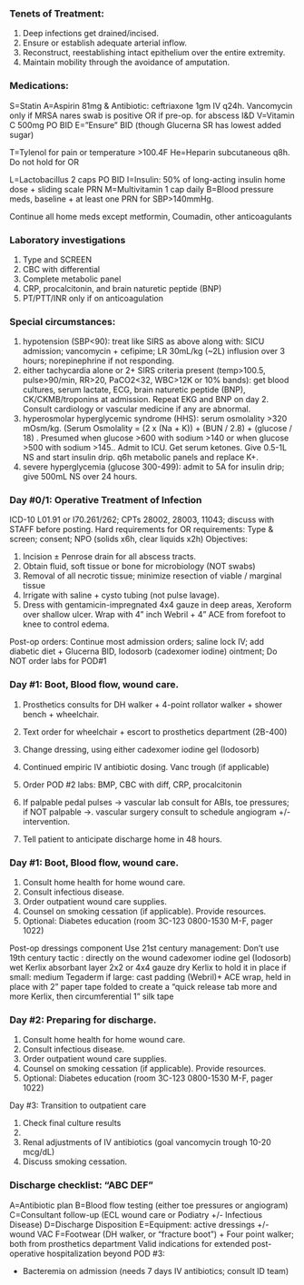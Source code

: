 ### Tenets of Treatment:
1. Deep infections get drained/incised. 
2. Ensure or establish adequate arterial inflow.
3. Reconstruct, reestablishing intact epithelium over the entire extremity.
4. Maintain mobility through the avoidance of amputation.

### Medications:
S=Statin
A=Aspirin 81mg  & Antibiotic: ceftriaxone 1gm IV q24h. 
         Vancomycin only if MRSA nares swab is positive OR if  pre-op. for abscess I&D
V=Vitamin C 500mg PO BID
E=”Ensure” BID (though Glucerna SR has lowest added sugar)

T=Tylenol for pain or temperature >100.4F
He=Heparin subcutaneous q8h. Do not hold for OR

L=Lactobacillus 2 caps PO BID
I=Insulin: 50% of long-acting insulin home dose + sliding scale PRN
M=Multivitamin 1 cap daily
B=Blood pressure meds, baseline + at least one PRN for SBP>140mmHg.

Continue all home meds except metformin, Coumadin, other anticoagulants


### Laboratory investigations
1. Type and SCREEN
2. CBC with differential
3. Complete metabolic panel
4. CRP,  procalcitonin, and brain naturetic peptide (BNP)
5. PT/PTT/INR only if on anticoagulation


### Special circumstances: 
1. hypotension (SBP<90): treat like SIRS as above along with: SICU admission; vancomycin + cefipime; LR 30mL/kg (~2L) influsion over 3 hours; norepinephrine if not responding.
2. either tachycardia alone or 2+ SIRS criteria present (temp>100.5, pulse>90/min, RR>20, PaCO2<32, WBC>12K or 10% bands): get blood cultures, serum lactate, ECG, brain naturetic peptide (BNP), CK/CKMB/troponins at admission. Repeat EKG and BNP on day 2. Consult cardiology or vascular medicine if any are abnormal.
3. hyperosmolar hyperglycemic syndrome (HHS): serum osmolality >320 mOsm/kg.
(Serum Osmolality = (2 x (Na + K)) + (BUN / 2.8) + (glucose / 18) . Presumed when glucose >600 with sodium >140 or when glucose >500 with sodium >145..
Admit to ICU. Get serum ketones. Give  0.5-1L NS and start insulin drip. q6h metabolic panels and replace K+. 
4. severe hyperglycemia (glucose 300-499): admit to 5A for insulin drip; give 500mL NS over 24 hours. 

### Day #0/1: Operative Treatment of Infection
ICD-10 L01.91 or I70.261/262; CPTs 28002, 28003, 11043; discuss with STAFF before posting.
Hard requirements for OR requirements: Type & screen; consent; NPO (solids x6h, clear liquids x2h)
Objectives:
1. Incision ± Penrose drain for all abscess tracts. 
2. Obtain fluid, soft tissue or bone for microbiology (NOT swabs)
3. Removal of all necrotic tissue; minimize resection of viable / marginal tissue
4. Irrigate with saline + cysto tubing (not pulse lavage).
5. Dress with gentamicin-impregnated 4x4 gauze in deep areas, Xeroform over shallow ulcer. Wrap with 4” inch Webril + 4” ACE from forefoot to knee to control edema. 

Post-op orders: Continue most admission orders; saline lock IV; add diabetic diet + Glucerna BID, Iodosorb (cadexomer iodine) ointment; Do NOT order labs for POD#1

### Day #1: Boot, Blood flow, wound care.
1. Prosthetics consults for DH walker + 4-point rollator walker + shower bench + wheelchair.
2. Text order for wheelchair + escort to prosthetics department (2B-400)
3. Change dressing, using either cadexomer iodine gel (Iodosorb)
 
1. Continued empiric IV antibiotic dosing. Vanc trough (if applicable)
2. Order POD #2 labs: BMP, CBC with diff, CRP, procalcitonin

6. If palpable pedal pulses → vascular lab consult for ABIs, toe pressures; if NOT palpable →. vascular surgery consult to schedule angiogram +/- intervention.
7. Tell patient to anticipate discharge home in 48 hours. 

 
### Day #1: Boot, Blood flow, wound care.
1. Consult home health for home wound care.
2. Consult infectious disease.
3. Order outpatient wound care supplies.
4. Counsel on smoking cessation (if applicable). Provide resources.
5. Optional: Diabetes education (room 3C-123 0800-1530 M-F, pager 1022)
 
Post-op dressings
component	Use 21st century management:	Don’t use 19th century tactic :
directly on the wound	cadexomer iodine gel (Iodosorb)	wet Kerlix
absorbant layer	2x2 or 4x4 gauze 	dry  Kerlix
to hold it in place	if small: medium Tegaderm 
if large: cast padding (Webril)+ ACE wrap, held in place with 2” paper tape folded to create a “quick release tab	more and more Kerlix, then circumferential 1” silk tape 

  
### Day #2: Preparing for discharge.
1. Consult home health for home wound care.
2. Consult infectious disease.
3. Order outpatient wound care supplies.
4. Counsel on smoking cessation (if applicable). Provide resources.
5. Optional: Diabetes education (room 3C-123 0800-1530 M-F, pager 1022)

Day #3: Transition to outpatient care 
1.	Check final culture results
2.	
3.	Renal adjustments of IV antibiotics (goal vancomycin trough 10-20 mcg/dL)
4.	Discuss smoking cessation.

### Discharge checklist: “ABC DEF”
A=Antibiotic plan
B=Blood flow testing (either toe pressures or angiogram)
C=Consultant follow-up (ECL wound care or Podiatry +/- Infectious Disease)
D=Discharge Disposition
E=Equipment: active dressings +/- wound VAC
F=Footwear (DH walker, or “fracture boot”) + Four point walker; both from prosthetics department
Valid indications for extended post-operative hospitalization beyond POD #3:
-	Bacteremia on admission (needs 7 days IV antibiotics; consult ID team)



